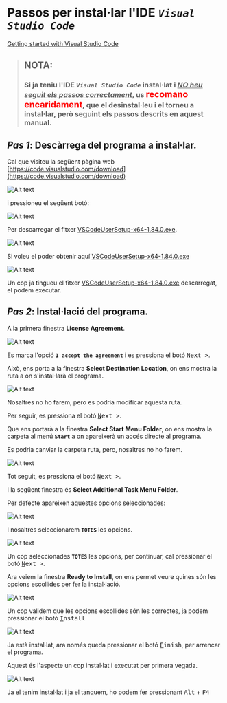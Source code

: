 # Passos per instal·lar l'**IDE** ***```Visual Studio Code```***

[Getting started with Visual Studio Code](https://code.visualstudio.com/docs/introvideos/basics)

> ## NOTA: 
> ### Si ja teniu l'**IDE** ***```Visual Studio Code```*** instal·lat i <ins>*NO heu seguit els passos correctament*</ins>, us <span style="font-size: 20px; color: red;">**recomano encaridament**</span>, que el desinstal·leu i el torneu a instal·lar, però seguint els passos descrits en aquest manual.
> ## 

## ***Pas 1***: Descàrrega del programa a instal·lar.

Cal que visiteu la següent pàgina web [https://code.visualstudio.com/download](https://code.visualstudio.com/download)

![Alt text](../images/vsc-01-web-to-download.png)

i pressioneu el següent botó:

![Alt text](../images/vsc-00-boto-web-to-download.png)

Per descarregar el fitxer [VSCodeUserSetup-x64-1.84.0.exe](https://code.visualstudio.com/sha/download?build=stable&os=win32-x64-user).

![Alt text](../images/vsc-02-file-downloaded.png)

Si voleu el poder obtenir aquí [VSCodeUserSetup-x64-1.84.0.exe](./files/VSCodeUserSetup-x64-1.84.0.exe)

![Alt text](../images/vsc-03-file-to.install.png)

Un cop ja tingueu el fitxer [VSCodeUserSetup-x64-1.84.0.exe](https://code.visualstudio.com/sha/download?build=stable&os=win32-x64-user) descarregat, el podem executar.

## *Pas 2*: Instal·lació del programa.

A la primera finestra **License Agreement**.

![Alt text](../images/vsc-04-install-accept.png)

Es marca l'opció **```I accept the agreement```** i es pressiona el botó <kbd><u>N</u>ext ></kbd>.

Això, ens porta a la finestra **Select Destination Location**, on ens mostra la ruta a on s'instal·larà el programa.

![Alt text](../images/vsc-05-install-folder.png)

Nosaltres no ho farem, pero es podria modificar aquesta ruta.

Per seguir, es pressiona el botó <kbd><u>N</u>ext ></kbd>. 

Que ens portarà a la finestra **Select Start Menu Folder**, on ens mostra la carpeta al menú **```Start```** a on apareixerà un accés directe al programa.

Es podria canviar la carpeta ruta, pero, nosaltres no ho farem.

![Alt text](../images/vsc-06-install-start-folder.png)

Tot seguit, es pressiona el botó <kbd><u>N</u>ext ></kbd>. 

I la següent finestra és **Select Additional Task Menu Folder**.

Per defecte apareixen aquestes opcions seleccionades:

![Alt text](../images/vsc-07-install-add-tasks-default.png)

I nosaltres seleccionarem **```TOTES```** les opcions.

![Alt text](../images/vsc-08-install-tasks-selected.png)

Un cop seleccionades **```TOTES```** les opcions, per continuar, cal pressionar el botó <kbd><u>N</u>ext ></kbd>.

Ara veiem la finestra **Ready to Install**, on ens permet veure quines són les opcions escollides per fer la instal·lació.

![Alt text](../images/vsc-09-ready-to-install.png)

Un cop validem que les opcions escollides són les correctes, ja podem pressionar el botó <kbd><u>I</u>nstall</kbd>

![Alt text](../images/vsc-10-ja-instalat.png)

Ja està instal·lat, ara només queda pressionar el botó <kbd><u>F</u>inish</kbd>, per arrencar el programa.

Aquest és l'aspecte un cop instal·lat i executat per primera vegada.

![Alt text](../images/vsc-11-primera-execucio.png)

Ja el tenim instal·lat i ja el tanquem, ho podem fer pressionant <kbd>Alt</kbd> + <kbd>F4</kbd>